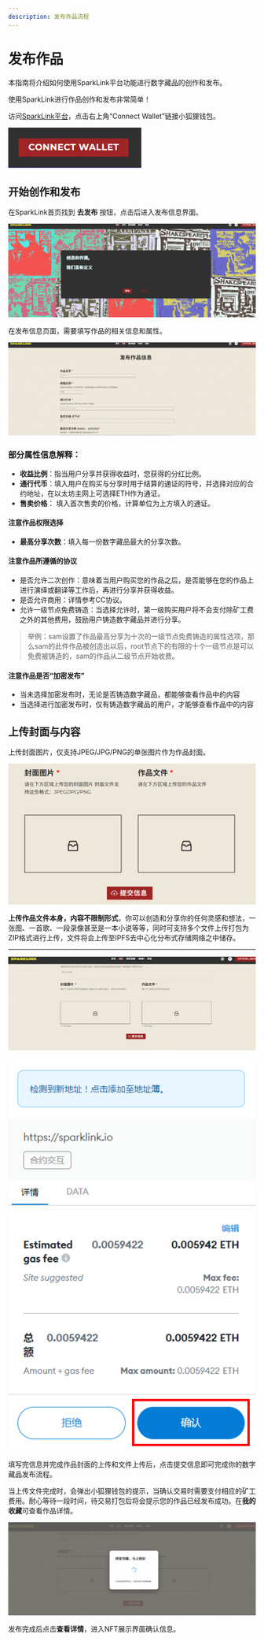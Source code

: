 ```yaml
---
description: 发布作品流程
---
```


# 发布作品

本指南将介绍如何使用SparkLink平台功能进行数字藏品的创作和发布。&#x20;

使用SparkLink进行作品创作和发布非常简单！

访问[SparkLink平台](http://sparklink.io)，点击右上角“Connect Wallet”链接小狐狸钱包。



![](../.gitbook/assets/Picture1.png)

## **开始创作和发布**&#x20;

在SparkLink首页找到 **去发布** 按钮，点击后进入发布信息界面。

![](../.gitbook/assets/Picture2.gif)

在发布信息页面，需要填写作品的相关信息和属性。

![](../.gitbook/assets/Picture3.gif)

### 部分属性信息解释：&#x20;

* **收益比例**：指当用户分享并获得收益时，您获得的分红比例。
* **通行代币**：填入用户在购买与分享时用于结算的通证的符号，并选择对应的合约地址，在以太坊主网上可选择ETH作为通证。
* **售卖价格**： 填入首次售卖的价格，计算单位为上方填入的通证。

#### 注意作品权限选择

* **最高分享次数**：填入每一份数字藏品最大的分享次数。

#### **注意作品所遵循的协议**

* 是否允许二次创作：意味着当用户购买您的作品之后，是否能够在您的作品上进行演绎或翻译等工作后，再进行分享并获得收益。
* 是否允许商用：详情参考CC协议。
* 允许一级节点免费铸造：当选择允许时，第一级购买用户将不会支付除矿工费之外的其他费用，鼓励用户铸造数字藏品并进行分享。

> 举例：sam设置了作品最高分享为十次的一级节点免费铸造的属性选项，那么sam的此件作品被创造出以后，root节点下的有限的十个一级节点是可以免费被铸造的，sam的作品从二级节点开始收费。

#### 注意作品是否“加密发布”

* 当未选择加密发布时，无论是否铸造数字藏品，都能够查看作品中的内容
* 当选择进行加密发布时，仅有铸造数字藏品的用户，才能够查看作品中的内容

## **上传封面与内容**

上传封面图片，仅支持JPEG/JPG/PNG的单张图片作为作品封面。

![](<../.gitbook/assets/image (7).png>)

**上传作品文件本身，内容不限制形式**，你可以创造和分享你的任何灵感和想法，一张图、一首歌、一段录像甚至是一本小说等等，同时可支持多个文件上传打包为ZIP格式进行上传，文件将会上传至IPFS去中心化分布式存储网络之中储存。

***

![](../.gitbook/assets/Picture5.gif)

![](../.gitbook/assets/发布作品图.jpg.png)

填写完信息并完成作品封面的上传和文件上传后，点击提交信息即可完成你的数字藏品发布流程。

当上传文件完成时，会弹出小狐狸钱包的提示，当确认交易时需要支付相应的矿工费用。耐心等待一段时间，待交易打包后将会提示您的作品已经发布成功。在**我的收藏**可查看作品详情。

![](../.gitbook/assets/Picture7.gif)

发布完成后点击**查看详情**，进入NFT展示界面确认信息。
